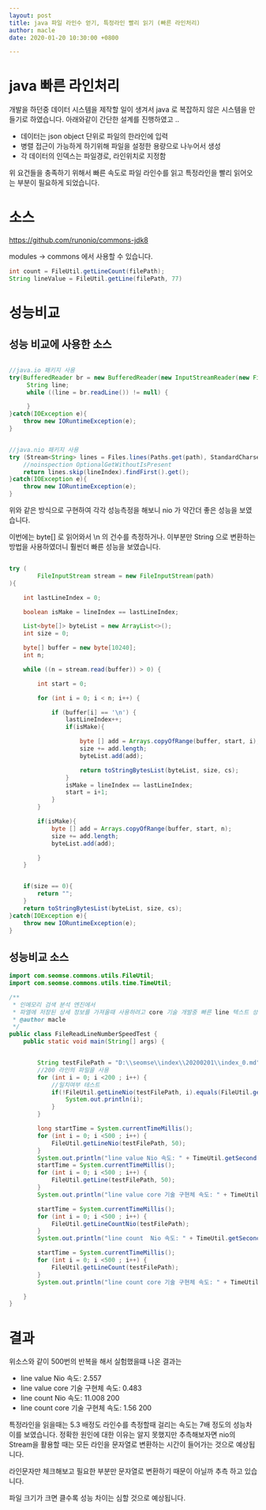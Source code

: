 ```yaml
---
layout: post
title: java 파일 라인수 얻기, 특정라인 빨리 읽기 (빠른 라인처리)
author: macle
date: 2020-01-20 10:30:00 +0800

---
```


# java 빠른 라인처리
개발을 하던중 데이터 시스템을 제작할 일이 생겨서 java 로 복잡하지 않은 시스템을 만들기로 하였습니다. 아래와같이 간단한 설계를 진행하였고 ..
- 데이터는 json object 단위로 파일의 한라인에 입력
- 병렬 접근이 가능하게 하기위해 파일을 설정한 용량으로 나누어서 생성
- 각 데이터의 인덱스는 파일경로, 라인위치로 지정함

위 요건들을 충족하기 위해서 빠른 속도로 파일 라인수를 읽고 특정라인을 빨리 읽어오는 부분이 필요하게 되었습니다.

# 소스
https://github.com/runonio/commons-jdk8

modules -> commons 에서 사용할 수 있습니다.


```java
int count = FileUtil.getLineCount(filePath);
String lineValue = FileUtil.getLine(filePath, 77)
```

# 성능비교
## 성능 비교에 사용한 소스

```java

//java.io 패키지 사용
try(BufferedReader br = new BufferedReader(new InputStreamReader(new FileInputStream(file), charSet))){
	 String line;
     while ((line = br.readLine()) != null) {

     }
}catch(IOException e){
	throw new IORuntimeException(e);
}


//java.nio 패키지 사용
try (Stream<String> lines = Files.lines(Paths.get(path), StandardCharsets.UTF_8)) {
    //noinspection OptionalGetWithoutIsPresent
    return lines.skip(lineIndex).findFirst().get();
}catch(IOException e){
    throw new IORuntimeException(e);
}

```
위와 같은 방식으로 구현하여 각각 성능측정을 해보니 nio 가 약간더 좋은 성능을 보였습니다.

이번에는 byte[] 로 읽어와서 \n 의 건수를 측정하거나. 이부분만 String 으로 변환하는 방법을 사용하였더니
훨씬더 빠른 성능을 보였습니다.

```java

try (
		FileInputStream stream = new FileInputStream(path)
){

	int lastLineIndex = 0;

	boolean isMake = lineIndex == lastLineIndex;

	List<byte[]> byteList = new ArrayList<>();
	int size = 0;

	byte[] buffer = new byte[10240];
	int n;

	while ((n = stream.read(buffer)) > 0) {

		int start = 0;

		for (int i = 0; i < n; i++) {

			if (buffer[i] == '\n') {
				lastLineIndex++;
				if(isMake){

					byte [] add = Arrays.copyOfRange(buffer, start, i);
					size += add.length;
					byteList.add(add);

					return toStringBytesList(byteList, size, cs);
				}
				isMake = lineIndex == lastLineIndex;
				start = i+1;
			}
		}

		if(isMake){
			byte [] add = Arrays.copyOfRange(buffer, start, n);
			size += add.length;
			byteList.add(add);

		}
	}


	if(size == 0){
		return "";
	}
	return toStringBytesList(byteList, size, cs);
}catch(IOException e){
	throw new IORuntimeException(e);
}

```
## 성능비교 소스
```java
import com.seomse.commons.utils.FileUtil;
import com.seomse.commons.utils.time.TimeUtil;

/**
 * 인메모리 검색 분석 엔진에서
 * 파엘에 저장된 상세 정보를 가져올때 사용하려고 core 기술 개발중 빠른 line 텍스트 성능 테스트
 * @author macle
 */
public class FileReadLineNumberSpeedTest {
    public static void main(String[] args) {


        String testFilePath = "D:\\seomse\\index\\20200201\\index_0.md";
        //200 라인의 파일을 사용
		for (int i = 0; i <200 ; i++) {
            //일치여부 테스트
			if(!FileUtil.getLineNio(testFilePath, i).equals(FileUtil.getLine(testFilePath, i))){
				System.out.println(i);
			}
		}

        long startTime = System.currentTimeMillis();
		for (int i = 0; i <500 ; i++) {
            FileUtil.getLineNio(testFilePath, 50);
		}
        System.out.println("line value Nio 속도: " + TimeUtil.getSecond(System.currentTimeMillis()-startTime));
        startTime = System.currentTimeMillis();
        for (int i = 0; i <500 ; i++) {
            FileUtil.getLine(testFilePath, 50);
        }
        System.out.println("line value core 기술 구현체 속도: " + TimeUtil.getSecond(System.currentTimeMillis()-startTime));

        startTime = System.currentTimeMillis();
        for (int i = 0; i <500 ; i++) {
            FileUtil.getLineCountNio(testFilePath);
        }
        System.out.println("line count  Nio 속도: " + TimeUtil.getSecond(System.currentTimeMillis()-startTime) + " " + FileUtil.getLineCountNio(testFilePath));

        startTime = System.currentTimeMillis();
        for (int i = 0; i <500 ; i++) {
            FileUtil.getLineCount(testFilePath);
		}
        System.out.println("line count core 기술 구현체 속도: " + TimeUtil.getSecond(System.currentTimeMillis()-startTime) +" " + FileUtil.getLineCount(testFilePath));

    }
}

```
# 결과
위소스와 같이 500번의 반복을 해서 실험했을떄 나온 결과는
- line value Nio 속도: 2.557
- line value core 기술 구현체 속도: 0.483
- line count Nio 속도: 11.008 200
- line count core 기술 구현체 속도: 1.56 200

특정라인을 읽을때는 5.3 배정도 라인수를 측정할때 걸리는 속도는 7배 정도의 성능차이를 보였습니다. 정확한 원인에 대한 이유는 알지 못했지만 추측해보자면 nio의 Stream을 활용할 때는 모든 라인을 문자열로 변환하는 시간이 들어가는 것으로 예상됩니다.

라인문자만 체크해보고 필요한 부분만 문자열로 변환하기 때문이 아닐까 추측 하고 있습니다.

파일 크기가 크면 클수록 성능 차이는 심할 것으로 예상됩니다.

